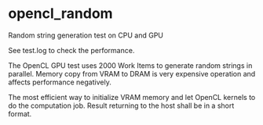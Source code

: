 # opencl_random
Random string generation test on CPU and GPU

See test.log to check the performance.

The OpenCL GPU test uses 2000 Work Items to generate random strings in parallel.
Memory copy from VRAM to DRAM is very expensive operation and affects performance negatively.

The most efficient way to initialize VRAM memory and let OpenCL kernels to do the computation job.
Result returning to the host shall be in a short format.
